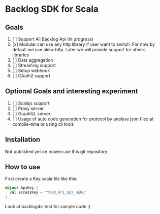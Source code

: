 
# Backlog SDK for Scala

## Goals

1. [ ] Support All Backlog Api (In progress)
2. [x] Modular can use any http library if user want to switch.
       For now by default we use akka-http.
       Later we will provide support for others libraries
3. [ ] Data aggregation
4. [ ] Streaming support
5. [ ] Setup webhook
6. [ ] OAuth2 support

## Optional Goals and interesting experiment

1. [ ] Scalajs support
2. [ ] Proxy server
3. [ ] GraphQL server
4. [ ] Usage of auto code generation for protocol by analyse json files at compile-time or using cli tools

## Installation

Not published yet on maven use this git repository

## How to use

First create a Key.scala file like this:
```scala
object ApiKey {
  val accessKey = "YOUR_API_KEY_HERE"
}
```

Look at backlog4s-test for sample code :)

